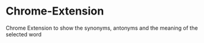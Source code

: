 # Chrome-Extension
Chrome Extension to show the synonyms, antonyms and the meaning of the selected word
